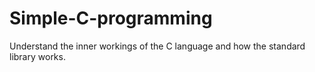 # Simple-C-programming
Understand the inner workings of the C language and how the standard library works.
